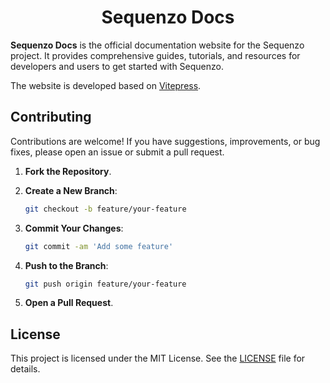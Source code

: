 <h1 align="center">Sequenzo Docs</h1>


**Sequenzo Docs** is the official documentation website for the Sequenzo project. It provides comprehensive guides, tutorials, and resources for developers and users to get started with Sequenzo.

The website is developed based on [Vitepress](https://github.com/vuejs/vitepress).

## Contributing

Contributions are welcome! If you have suggestions, improvements, or bug fixes, please open an issue or submit a pull request.

1. **Fork the Repository**.
2. **Create a New Branch**:

   ```bash
   git checkout -b feature/your-feature
   ```

3. **Commit Your Changes**:

   ```bash
   git commit -am 'Add some feature'
   ```

4. **Push to the Branch**:

   ```bash
   git push origin feature/your-feature
   ```

5. **Open a Pull Request**.

## License

This project is licensed under the MIT License. See the [LICENSE](LICENSE) file for details.
